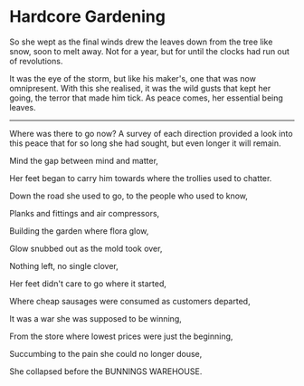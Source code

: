 # Hardcore Gardening

So she wept as the final winds drew the leaves down from the tree like snow, soon to melt away. Not for a year, but for until the clocks had run out of revolutions. 

It was the eye of the storm, but like his maker's, one that was now omnipresent. With this she realised, it was the wild gusts that kept her going, the terror that made him tick. As peace comes, her essential being leaves. 

---

Where was there to go now? A survey of each direction provided a look into this peace that for so long she had sought, but even longer it will remain. 

Mind the gap between mind and matter, 

Her feet began to carry him towards where the trollies used to chatter. 

Down the road she used to go, to the people who used to know,

Planks and fittings and air compressors,

Building the garden where flora glow,

Glow snubbed out as the mold took over,

Nothing left, no single clover,

Her feet didn't care to go where it started,

Where cheap sausages were consumed as customers departed,

It was a war she was supposed to be winning,

From the store where lowest prices were just the beginning,

Succumbing to the pain she could no longer douse,

She collapsed before the BUNNINGS WAREHOUSE.

